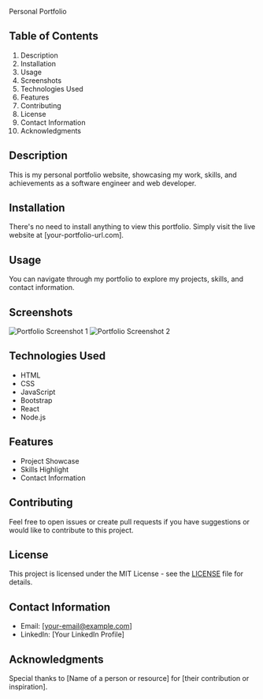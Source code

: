 Personal Portfolio

## Table of Contents

1. Description
2. Installation
3. Usage
4. Screenshots
5. Technologies Used
6. Features
7. Contributing
8. License
9. Contact Information
10. Acknowledgments

## Description

This is my personal portfolio website, showcasing my work, skills, and achievements as a software engineer and web developer.

## Installation

There's no need to install anything to view this portfolio. Simply visit the live website at [your-portfolio-url.com].

## Usage

You can navigate through my portfolio to explore my projects, skills, and contact information.

## Screenshots

![Portfolio Screenshot 1](screenshots/screenshot1.png)
![Portfolio Screenshot 2](screenshots/screenshot2.png)

## Technologies Used

- HTML
- CSS
- JavaScript
- Bootstrap
- React
- Node.js

## Features

- Project Showcase
- Skills Highlight
- Contact Information

## Contributing

Feel free to open issues or create pull requests if you have suggestions or would like to contribute to this project.

## License

This project is licensed under the MIT License - see the [LICENSE](LICENSE) file for details.

## Contact Information

- Email: [your-email@example.com]
- LinkedIn: [Your LinkedIn Profile]

## Acknowledgments

Special thanks to [Name of a person or resource] for [their contribution or inspiration].
